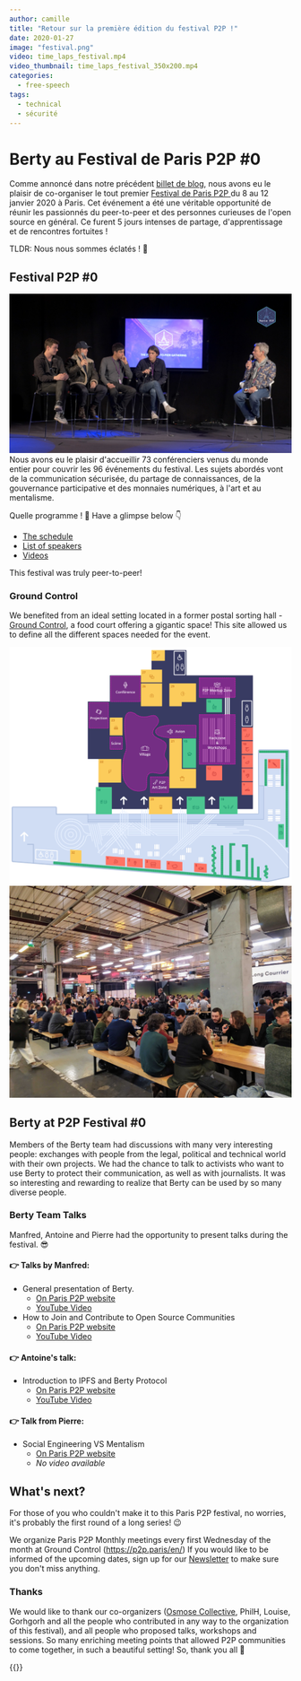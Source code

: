 ```yaml
---
author: camille
title: "Retour sur la première édition du festival P2P !"
date: 2020-01-27
image: "festival.png"
video: time_laps_festival.mp4
video_thumbnail: time_laps_festival_350x200.mp4
categories:
  - free-speech
tags:
  - technical
  - sécurité
---
```


# Berty au Festival de Paris P2P #0


Comme annoncé dans notre précédent [billet de blog](https://berty.tech/blog/paris-p2p-festival/), nous avons eu le plaisir de co-organiser le tout premier [Festival de Paris P2P ](https://p2p.paris/fr/event/festival-0/) du 8 au 12 janvier 2020 à Paris. Cet événement a été une véritable opportunité de réunir les passionnés du peer-to-peer et des personnes curieuses de l'open source en général. Ce furent 5 jours intenses de partage, d'apprentissage et de rencontres fortuites !

TLDR: Nous nous sommes éclatés ! 🤩




## Festival P2P #0

![](conference.jpg) Nous avons eu le plaisir d'accueillir 73 conférenciers venus du monde entier pour couvrir les 96 événements du festival. Les sujets abordés vont de la communication sécurisée, du partage de connaissances, de la gouvernance participative et des monnaies numériques, à l'art et au mentalisme.

Quelle programme ! 🤯 Have a glimpse below 👇

* [The schedule](https://p2p.paris/en/event/festival-0/#schedule)
* [List of speakers](https://p2p.paris/en/event/festival-0/#speakers)
* [Videos](https://www.youtube.com/playlist?list=PLNeNFYqVeWnPCNQTD9Q_YLJkjWYw78Ia_)


This festival was truly peer-to-peer!


### Ground Control

We benefited from an ideal setting located in a former postal sorting hall - [Ground Control](https://www.groundcontrolparis.com/), a food court offering a gigantic space! This site     allowed us to define all the different spaces needed for the event.

![](ground_control_floor_plan.png) ![](parisp2pfestival.jpg)

## Berty at P2P Festival #0

Members of the Berty team had discussions with many very interesting people: exchanges with people from the legal, political and technical world with their own projects. We had the chance to talk to activists who want to use Berty to protect their communication, as well as with journalists. It was so interesting and rewarding to realize that Berty can be used by so many diverse people.

### Berty Team Talks

Manfred, Antoine and Pierre had the opportunity to present talks during the festival. 😎


#### 👉 Talks by Manfred:

* General presentation of Berty.
    * [On Paris P2P website](https://p2p.paris/en/talks/maintream-intro-berty-protocol/)
    * [YouTube Video](https://youtu.be/fnl7Omsbpbw)
* How to Join and Contribute to Open Source Communities
    * [On Paris P2P website](https://p2p.paris/en/talks/join-contribute-open-source-projects/)
    * [YouTube Video](https://youtu.be/Q9349cmLYg8)

#### 👉 Antoine's talk:

* Introduction to IPFS and Berty Protocol
    * [On Paris P2P website](https://p2p.paris/fr/talks/introduction-ipfs-berty-protocol/)
    * [YouTube Video](https://www.youtube.com/watch?v=jtAtIsyUn0A)


#### 👉 Talk from Pierre:
* Social Engineering VS Mentalism
    * [On Paris P2P website](https://p2p.paris/en/talks/social-engineering-mentalist/)
    * *No video available*


## What's next?

For those of you who couldn't make it to this Paris P2P festival, no worries, it's probably the first round of a long series! 😉

We organize Paris P2P Monthly meetings every first Wednesday of the month at Ground Control (https://p2p.paris/en/) If you would like to be informed of the upcoming dates, sign up for our [Newsletter](https://crpt.fyi/berty-news) to make sure you don't miss anything.


### Thanks

We would like to thank our co-organizers ([Osmose Collective](https://osmose.world/), PhilH, Louise, Gorhgorh and all the people who contributed in any way to the organization of this festival), and all people who proposed talks, workshops and sessions. So many enriching meeting points that allowed P2P communities to come together, in such a beautiful setting! So, thank you all  👏

 {{<tweet id="1215966198359371777">}}
